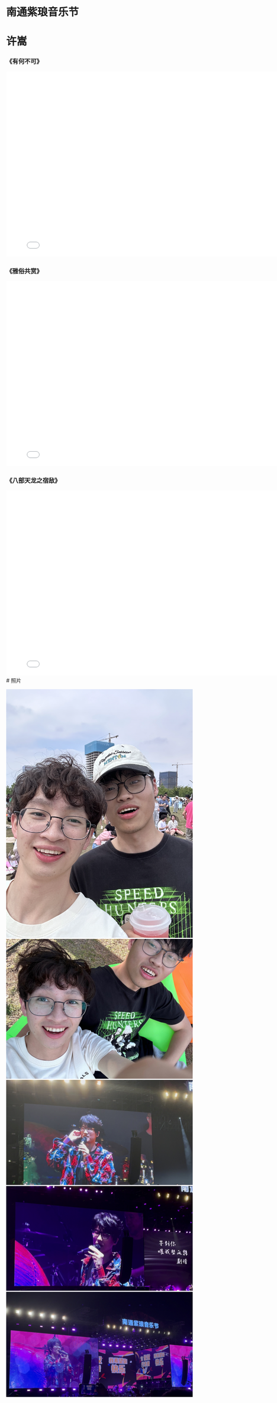 # 南通紫琅音乐节
# 许嵩
### 《有何不可》
<iframe src="//player.bilibili.com/player.html?aid=954691080&bvid=BV17W4y197Lx&cid=1161535645&page=1" scrolling="no" border="0" frameborder="no" framespacing="0" allowfullscreen="true" width="800" height="500"> </iframe>


### 《雅俗共赏》
<iframe src="//player.bilibili.com/player.html?aid=357169576&bvid=BV1fX4y1t7z3&cid=1161531633&page=1" scrolling="no" border="0" frameborder="no" framespacing="0" allowfullscreen="true" width="800" height="500"> </iframe>

### 《八部天龙之宿敌》
<iframe src="//player.bilibili.com/player.html?aid=912144460&bvid=BV1qM4y1Y7Uc&cid=1161508962&page=1" scrolling="no" border="0" frameborder="no" framespacing="0" allowfullscreen="true" width="800" height="500"> </iframe>
# 照片

![nt001](nt001.png)
![nt002](nt002.JPG)
![nt003](nt003.JPG)
![nt004](nt004.JPG) 
![nt005](nt005.JPG)